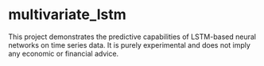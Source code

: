 # multivariate_lstm
This project demonstrates the predictive capabilities of LSTM-based neural networks on time series data. It is purely experimental and does not imply any economic or financial advice.
